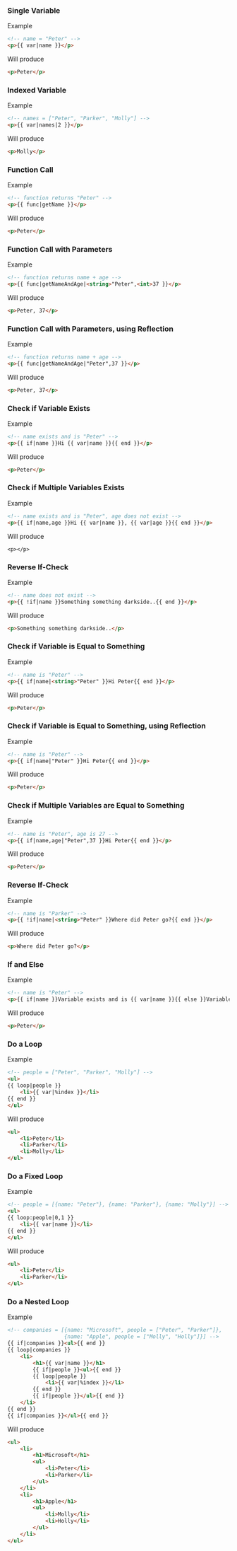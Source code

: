 ### Single Variable
Example
```html
<!-- name = "Peter" -->
<p>{{ var|name }}</p>
```

Will produce
```html
<p>Peter</p>
```

### Indexed Variable
Example
```html
<!-- names = ["Peter", "Parker", "Molly"] -->
<p>{{ var|names|2 }}</p>
```

Will produce
```html
<p>Molly</p>
```

### Function Call
Example
```html
<!-- function returns "Peter" -->
<p>{{ func|getName }}</p>
```

Will produce
```html
<p>Peter</p>
```

### Function Call with Parameters
Example
```html
<!-- function returns name + age -->
<p>{{ func|getNameAndAge|<string>"Peter",<int>37 }}</p>
```

Will produce
```html
<p>Peter, 37</p>
```

### Function Call with Parameters, using Reflection
Example
```html
<!-- function returns name + age -->
<p>{{ func|getNameAndAge|"Peter",37 }}</p>
```

Will produce
```html
<p>Peter, 37</p>
```

### Check if Variable Exists
Example
```html
<!-- name exists and is "Peter" -->
<p>{{ if|name }}Hi {{ var|name }}{{ end }}</p>
```

Will produce
```html
<p>Peter</p>
```

### Check if Multiple Variables Exists
Example
```html
<!-- name exists and is "Peter", age does not exist -->
<p>{{ if|name,age }}Hi {{ var|name }}, {{ var|age }}{{ end }}</p>
```

Will produce
```
<p></p>
```

### Reverse If-Check
Example
```html
<!-- name does not exist -->
<p>{{ !if|name }}Something something darkside..{{ end }}</p>
```

Will produce
```html
<p>Something something darkside..</p>
```

### Check if Variable is Equal to Something
Example
```html
<!-- name is "Peter" -->
<p>{{ if|name|<string>"Peter" }}Hi Peter{{ end }}</p>
```

Will produce
```html
<p>Peter</p>
```

### Check if Variable is Equal to Something, using Reflection
Example
```html
<!-- name is "Peter" -->
<p>{{ if|name|"Peter" }}Hi Peter{{ end }}</p>
```

Will produce
```html
<p>Peter</p>
```

### Check if Multiple Variables are Equal to Something
Example
```html
<!-- name is "Peter", age is 27 -->
<p>{{ if|name,age|"Peter",37 }}Hi Peter{{ end }}</p>
```

Will produce
```html
<p>Peter</p>
```

### Reverse If-Check
Example
```html
<!-- name is "Parker" -->
<p>{{ !if|name|<string>"Peter" }}Where did Peter go?{{ end }}</p>
```

Will produce
```html
<p>Where did Peter go?</p>
```

### If and Else
Example
```html
<!-- name is "Peter" -->
<p>{{ if|name }}Variable exists and is {{ var|name }}{{ else }}Variable does not exists{{ end }}</p>
```

Will produce
```html
<p>Peter</p>
```

### Do a Loop
Example
```html
<!-- people = ["Peter", "Parker", "Molly"] -->
<ul>
{{ loop|people }}
	<li>{{ var|%index }}</li>
{{ end }}
</ul>
```

Will produce
```html
<ul>
	<li>Peter</li>
	<li>Parker</li>
	<li>Molly</li>
</ul>
```

### Do a Fixed Loop
Example
```html
<!-- people = [{name: "Peter"}, {name: "Parker"}, {name: "Molly"}] -->
<ul>
{{ loop:people|0,1 }}
	<li>{{ var|name }}</li>
{{ end }}
</ul>
```

Will produce
```html
<ul>
	<li>Peter</li>
	<li>Parker</li>
</ul>
```

### Do a Nested Loop
Example
```html
<!-- companies = [{name: "Microsoft", people = ["Peter", "Parker"]},
                  {name: "Apple", people = ["Molly", "Holly"]}] -->
{{ if|companies }}<ul>{{ end }}
{{ loop|companies }}
	<li>
		<h1>{{ var|name }}</h1>
		{{ if|people }}<ul>{{ end }}
		{{ loop|people }}
			<li>{{ var|%index }}</li>
		{{ end }}
		{{ if|people }}</ul>{{ end }}
	</li>
{{ end }}
{{ if|companies }}</ul>{{ end }}
```

Will produce
```html
<ul>
	<li>
		<h1>Microsoft</h1>
		<ul>
			<li>Peter</li>
			<li>Parker</li>
		</ul>
	</li>
	<li>
		<h1>Apple</h1>
		<ul>
			<li>Molly</li>
			<li>Holly</li>
		</ul>
	</li>
</ul>
```